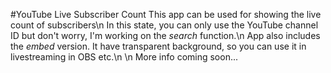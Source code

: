 #YouTube Live Subscriber Count
This app can be used for showing the live count of subscribers\n
In this state, you can only use the YouTube channel ID but don't worry, I'm working on the *search* function.\n
App also includes the *embed* version. It have transparent background, so you can use it in livestreaming in OBS etc.\n
\n
More info coming soon...
